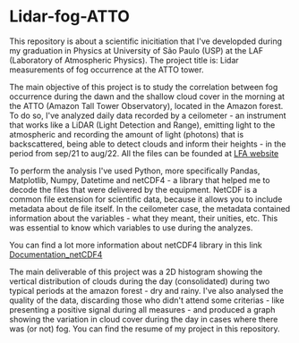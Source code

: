 # Lidar-fog-ATTO
This repository is about a scientific inicitiation that I've developded during my graduation in Physics at University of São Paulo (USP) at the LAF (Laboratory of Atmospheric Physics). The project title is: Lidar measurements of fog occurrence at the ATTO tower.

The main objective of this project is to study the correlation between fog occurrence during the dawn and the shallow cloud cover in the morning at the ATTO (Amazon Tall Tower Observatory), located in the Amazon forest. To do so, I've analyzed daily data recorded by a ceilometer - an instrument that works like a LiDAR (Light Detection and Range), emitting light to the atmospheric and recording the amount of light (photons) that is backscattered, being able to detect clouds and inform their heights -  in the period from sep/21 to aug/22. All the files can be founded at [LFA website](https://lfa.if.usp.br/)

To perform the analysis I've used Python, more specifically Pandas, Matplotlib, Numpy, Datetime and netCDF4 - a library that helped me to decode the files that were delivered by the equipment. NetCDF is a common file extension for scientific data, because it allows you to include metadata about de file itself. In the ceilometer case, the metadata contained information about the variables - what they meant, their unities, etc. This was essential to know which variables to use during the analyzes.

You can find a lot more information about netCDF4 library in this link [Documentation_netCDF4](https://unidata.github.io/netcdf4-python/)

The main deliverable of this project was a 2D histogram showing the vertical distribution of clouds during the day (consolidated) during two typical periods at the amazon forest - dry and rainy. I've also analysed the quality of the data, discarding those who didn't attend some criterias - like presenting a positive signal during all measures - and produced a graph showing the variation in cloud cover during the day in cases where there was (or not) fog. You can find the resume of my project in this repository.
